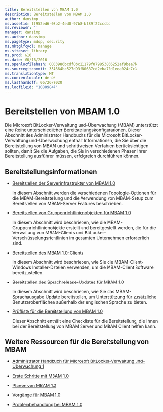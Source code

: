 ```yaml
---
title: Bereitstellen von MBAM 1.0
description: Bereitstellen von MBAM 1.0
author: dansimp
ms.assetid: ff952ed6-08b2-4ed0-97b8-bf89f22cccbc
ms.reviewer: ''
manager: dansimp
ms.author: dansimp
ms.pagetype: mdop, security
ms.mktglfcycl: manage
ms.sitesec: library
ms.prod: w10
ms.date: 06/16/2016
ms.openlocfilehash: 0003986bcdf0bc21179f079853866252af9bea7b
ms.sourcegitcommit: 354664bc527d93f80687cd2eba70d1eea024c7c3
ms.translationtype: MT
ms.contentlocale: de-DE
ms.lasthandoff: 06/26/2020
ms.locfileid: "10809847"
---
```

# Bereitstellen von MBAM 1.0


Die Microsoft BitLocker-Verwaltung und-Überwachung (MBAM) unterstützt eine Reihe unterschiedlicher Bereitstellungskonfigurationen. Dieser Abschnitt des Administrator Handbuchs für die Microsoft BitLocker-Verwaltung und-Überwachung enthält Informationen, die Sie über die Bereitstellung von MBAM und schrittweisen Verfahren berücksichtigen sollten, damit Sie die Aufgaben, die Sie in verschiedenen Phasen Ihrer Bereitstellung ausführen müssen, erfolgreich durchführen können.

## Bereitstellungsinformationen


-   [Bereitstellen der Serverinfrastruktur von MBAM 1.0](deploying-the-mbam-10-server-infrastructure.md)

    In diesem Abschnitt werden die verschiedenen Topologie-Optionen für die MBAM-Bereitstellung und die Verwendung von MBAM-Setup zum Bereitstellen von MBAM-Server Features beschrieben.

-   [Bereitstellen von Gruppenrichtlinienobjekten für MBAM 1.0](deploying-mbam-10-group-policy-objects.md)

    In diesem Abschnitt wird beschrieben, wie die MBAM-Gruppenrichtlinienobjekte erstellt und bereitgestellt werden, die für die Verwaltung von MBAM-Clients und BitLocker-Verschlüsselungsrichtlinien im gesamten Unternehmen erforderlich sind.

-   [Bereitstellen des MBAM 1.0-Clients](deploying-the-mbam-10-client.md)

    In diesem Abschnitt wird beschrieben, wie Sie die MBAM-Client-Windows Installer-Dateien verwenden, um die MBAM-Client Software bereitzustellen.

-   [Bereitstellen des Sprachrelease-Updates für MBAM 1.0](deploying-the-mbam-10-language-release-update.md)

    In diesem Abschnitt wird beschrieben, wie Sie das MBAM-Sprachausgabe Update bereitstellen, um Unterstützung für zusätzliche Benutzeroberflächen außerhalb der englischen Sprache zu bieten.

-   [Prüfliste für die Bereitstellung von MBAM 1.0](mbam-10-deployment-checklist.md)

    Dieser Abschnitt enthält eine Checkliste für die Bereitstellung, die Ihnen bei der Bereitstellung von MBAM Server und MBAM Client helfen kann.

## Weitere Ressourcen für die Bereitstellung von MBAM


-   [Administrator Handbuch für Microsoft BitLocker-Verwaltung und-Überwachung 1](index.md)

-   [Erste Schritte mit MBAM 1.0](getting-started-with-mbam-10.md)

-   [Planen von MBAM 1.0](planning-for-mbam-10.md)

-   [Vorgänge für MBAM 1.0](operations-for-mbam-10.md)

-   [Problembehandlung bei MBAM 1.0](troubleshooting-mbam-10.md)

 

 





